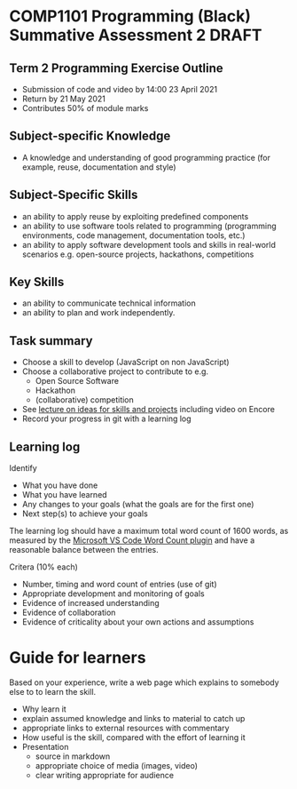 
# COMP1101 Programming (Black) Summative Assessment 2 DRAFT


## Term 2 Programming Exercise Outline

- Submission of code and video by 14:00 23 April 2021
- Return by 21 May 2021
- Contributes 50% of module marks


## Subject-specific Knowledge

- A knowledge and understanding of good programming practice (for example, reuse, documentation and style)


## Subject-Specific Skills

- an ability to apply reuse by exploiting predefined components
- an ability to use software tools related to programming (programming environments, code management, documentation tools, etc.)
- an ability to apply software development tools and skills in real-world scenarios e.g. open-source projects, hackathons, competitions


## Key Skills

- an ability to communicate technical information
- an ability to plan and work independently.


## Task summary

- Choose a skill to develop (JavaScript on non JavaScript)
- Choose a collaborative project to contribute to e.g.
  - Open Source Software
  - Hackathon
  - (collaborative) competition
- See [lecture on ideas for skills and projects](https://github.com/stevenaeola/gitpitch/blob/master/prog/assessment_2_progblack_ideas/README.md) including video on Encore
- Record your progress in git with a learning log


## Learning log


Identify
- What you have done
- What you have learned
- Any changes to your goals (what the goals are for the first one)
- Next step(s) to achieve your goals

The learning log should have a maximum total word count of 1600 words, as measured by the [Microsoft VS Code Word Count plugin](https://marketplace.visualstudio.com/items?itemName=ms-vscode.wordcount) and have a reasonable balance between the entries.

Critera (10% each)
- Number, timing and word count of entries (use of git)
- Appropriate development and monitoring of goals
- Evidence of increased understanding
- Evidence of collaboration
- Evidence of criticality about your own actions and assumptions

# Guide for learners

Based on your experience, write a web page which explains to somebody else to to learn the skill.

- Why learn it
- explain assumed knowledge and links to material to catch up
- appropriate links to external resources with commentary
- How useful is the skill, compared with the effort of learning it
- Presentation
  - source in markdown
  - appropriate choice of media (images, video)
  - clear writing appropriate for audience


